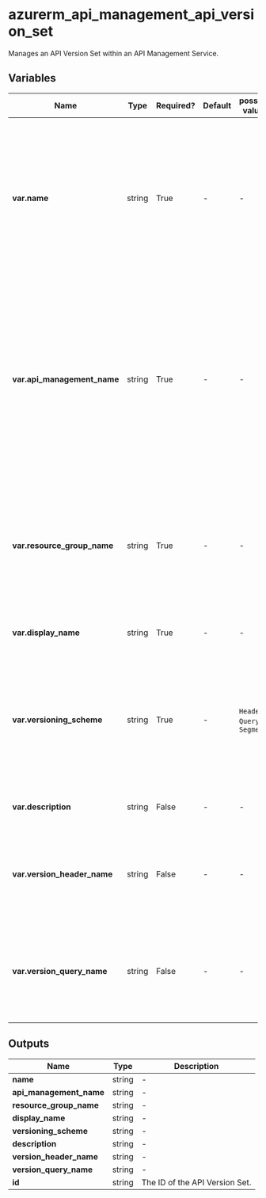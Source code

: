 # azurerm_api_management_api_version_set

Manages an API Version Set within an API Management Service.

## Variables

| Name | Type | Required? | Default  | possible values | Description |
| ---- | ---- | --------- | -------- | ----------- | ----------- |
| **var.name** | string | True | -  |  -  | The name of the API Version Set. May only contain alphanumeric characters and dashes up to 80 characters in length. Changing this forces a new resource to be created. | 
| **var.api_management_name** | string | True | -  |  -  | The name of the [API Management Service](api_management.html) in which the API Version Set should exist. May only contain alphanumeric characters and dashes up to 50 characters in length. Changing this forces a new resource to be created. | 
| **var.resource_group_name** | string | True | -  |  -  | The name of the Resource Group in which the parent API Management Service exists. Changing this forces a new resource to be created. | 
| **var.display_name** | string | True | -  |  -  | The display name of this API Version Set. | 
| **var.versioning_scheme** | string | True | -  |  `Header`, `Query`, `Segment`  | Specifies where in an Inbound HTTP Request that the API Version should be read from. Possible values are `Header`, `Query` and `Segment`. | 
| **var.description** | string | False | -  |  -  | The description of API Version Set. | 
| **var.version_header_name** | string | False | -  |  -  | The name of the Header which should be read from Inbound Requests which defines the API Version. | 
| **var.version_query_name** | string | False | -  |  -  | The name of the Query String which should be read from Inbound Requests which defines the API Version. | 



## Outputs

| Name | Type | Description |
| ---- | ---- | --------- | 
| **name** | string  | - | 
| **api_management_name** | string  | - | 
| **resource_group_name** | string  | - | 
| **display_name** | string  | - | 
| **versioning_scheme** | string  | - | 
| **description** | string  | - | 
| **version_header_name** | string  | - | 
| **version_query_name** | string  | - | 
| **id** | string  | The ID of the API Version Set. | 